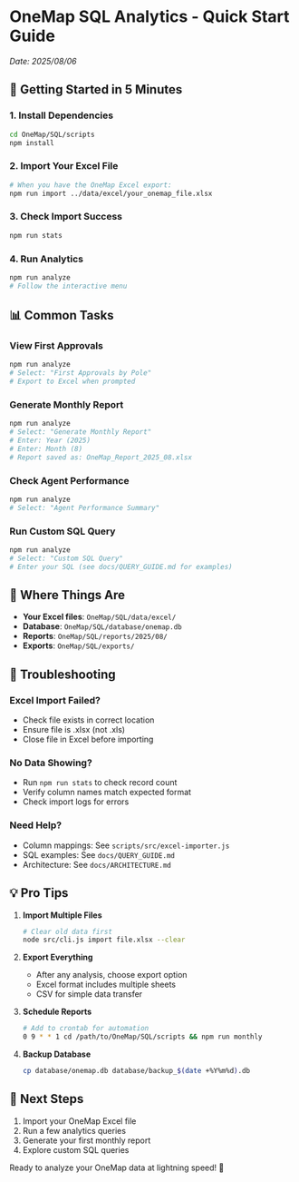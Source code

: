 # OneMap SQL Analytics - Quick Start Guide
*Date: 2025/08/06*

## 🚀 Getting Started in 5 Minutes

### 1. Install Dependencies
```bash
cd OneMap/SQL/scripts
npm install
```

### 2. Import Your Excel File
```bash
# When you have the OneMap Excel export:
npm run import ../data/excel/your_onemap_file.xlsx
```

### 3. Check Import Success
```bash
npm run stats
```

### 4. Run Analytics
```bash
npm run analyze
# Follow the interactive menu
```

## 📊 Common Tasks

### View First Approvals
```bash
npm run analyze
# Select: "First Approvals by Pole"
# Export to Excel when prompted
```

### Generate Monthly Report
```bash
npm run analyze
# Select: "Generate Monthly Report"
# Enter: Year (2025)
# Enter: Month (8)
# Report saved as: OneMap_Report_2025_08.xlsx
```

### Check Agent Performance
```bash
npm run analyze
# Select: "Agent Performance Summary"
```

### Run Custom SQL Query
```bash
npm run analyze
# Select: "Custom SQL Query"
# Enter your SQL (see docs/QUERY_GUIDE.md for examples)
```

## 📁 Where Things Are

- **Your Excel files**: `OneMap/SQL/data/excel/`
- **Database**: `OneMap/SQL/database/onemap.db`
- **Reports**: `OneMap/SQL/reports/2025/08/`
- **Exports**: `OneMap/SQL/exports/`

## 🔧 Troubleshooting

### Excel Import Failed?
- Check file exists in correct location
- Ensure file is .xlsx (not .xls)
- Close file in Excel before importing

### No Data Showing?
- Run `npm run stats` to check record count
- Verify column names match expected format
- Check import logs for errors

### Need Help?
- Column mappings: See `scripts/src/excel-importer.js`
- SQL examples: See `docs/QUERY_GUIDE.md`
- Architecture: See `docs/ARCHITECTURE.md`

## 💡 Pro Tips

1. **Import Multiple Files**
   ```bash
   # Clear old data first
   node src/cli.js import file.xlsx --clear
   ```

2. **Export Everything**
   - After any analysis, choose export option
   - Excel format includes multiple sheets
   - CSV for simple data transfer

3. **Schedule Reports**
   ```bash
   # Add to crontab for automation
   0 9 * * 1 cd /path/to/OneMap/SQL/scripts && npm run monthly
   ```

4. **Backup Database**
   ```bash
   cp database/onemap.db database/backup_$(date +%Y%m%d).db
   ```

## 🎯 Next Steps

1. Import your OneMap Excel file
2. Run a few analytics queries
3. Generate your first monthly report
4. Explore custom SQL queries

Ready to analyze your OneMap data at lightning speed! 🚀